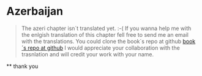 # Azerbaijan

> The azeri chapter isn´t translated yet.  :-(
> If you wanna help me with the enlgish translation of this chapter fell free to send me an email with the translations.
> You could clone the book´s repo at github [book´s repo at github](https://github.com/primerproyecto/euroasiatika-el-libro)
> I would appreciate your collaboration with the trasnlation and will credit your work with your name.

** thank you